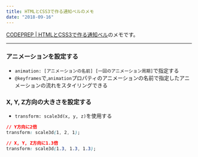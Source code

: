 ```yaml
---
title: HTMLとCSS3で作る通知ベルのメモ
date: "2018-09-16"
---
```


[CODEPREP | HTMLとCSS3で作る通知ベル](https://codeprep.jp/books/92)のメモです。

---

### アニメーションを設定する
- `animation: [アニメーションの名前] [一回のアニメーション周期]`で指定する
- `@keyframes`で,`animation`プロパティのアニメーションの名前で指定したアニメーションの流れをスタイリングできる

### X, Y, Z方向の大きさを設定する
- `transform: scale3d(x, y, z)`を使用する

```css
// Y方向に2倍
transform: scale3d(1, 2, 1);

// X, Y, Z方向に1.3倍
transform: scale3d(1.3, 1.3, 1.3);
```
